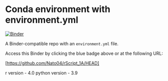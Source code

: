 # Conda environment with environment.yml

[![Binder](http://mybinder.org/badge_logo.svg)](https://mybinder.org/v2/gh/Nato04/rScript_1A/HEAD)

A Binder-compatible repo with an `environment.yml` file.

Access this Binder by clicking the blue badge above or at the following URL:

[https://github.com/Nato04/rScript_1A/HEAD]


r version - 4.0
python version - 3.9
